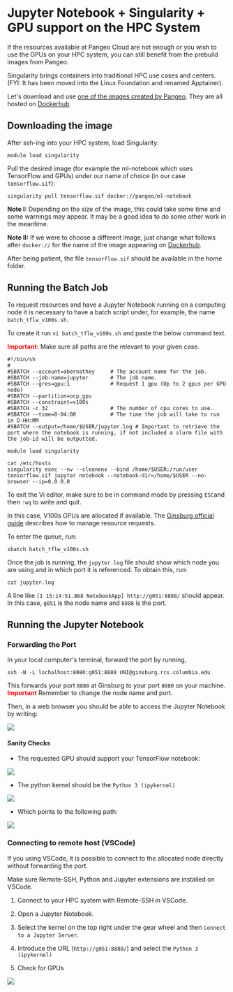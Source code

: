 # Jupyter Notebook + Singularity + GPU support on the HPC System 

If the resources available at Pangeo Cloud are not enough or you wish to use the GPUs on your HPC system, you can still benefit from the prebuild images from Pangeo.

Singularity brings containers into traditional HPC use cases and centers. (FYI: It has been moved into the Linux Foundation and renamed Apptainer).

Let's download and use [one of the images created by Pangeo](https://github.com/pangeo-data/pangeo-docker-images). They are all hosted on [Dockerhub](https://hub.docker.com/u/pangeo)

## Downloading the image

After ssh-ing into your HPC system, load Singularity:

```
module load singularity 
```

Pull the desired image (for example the ml-notebook which uses TensorFlow and GPUs) under our name of choice (in our case `tensorflow.sif`):

```
singularity pull tensorflow.sif docker://pangeo/ml-notebook
```

**Note I:** Depending on the size of the image, this could take some time and some warnings may appear. It may be a good idea to do some other work in the meantime.

**Note II:** If we were to choose a different image, just change what follows after `docker://` for the name of the image appearing on  [Dockerhub](https://hub.docker.com/u/pangeo).

After being patient, the file `tensorflow.sif` should be available in the home folder.

## Running the Batch Job

To request resources and have a Jupyter Notebook running on a computing node it is necessary to have a batch script under, for example, the name `batch_tflw_v100s.sh`.

To create it run `vi batch_tflw_v100s.sh` and paste the below command text.

<span style="color:red">**Important:**</span> Make sure all paths are the relevant to your given case.

```
#!/bin/sh
#
#SBATCH --account=abernathey     # The account name for the job.
#SBATCH --job-name=jupyter       # The job name.
#SBATCH --gres=gpu:1             # Request 1 gpu (Up to 2 gpus per GPU node)
#SBATCH --partition=ocp_gpu
#SBATCH --constraint=v100s
#SBATCH -c 32                    # The number of cpu cores to use.
#SBATCH --time=0-04:00           # The time the job will take to run in D-HH:MM
#SBATCH --output=/home/$USER/jupyter.log # Important to retrieve the port where the notebook is running, if not included a slurm file with the job-id will be outputted. 

module load singularity

cat /etc/hosts
singularity exec --nv --cleanenv --bind /home/$USER:/run/user tensorflow.sif jupyter notebook --notebook-dir=/home/$USER --no-browser --ip=0.0.0.0
```

To exit the Vi editor, make sure to be in command mode by pressing `ESC`and then `:wq` to write and quit.

In this case, V100s GPUs are allocated if available. The [Ginsburg official guide](https://confluence.columbia.edu/confluence/display/rcs/Ginsburg+-+Job+Examples#GinsburgJobExamples-GPU(CUDAC/C++)) describes how to manage resource requests.

To enter the queue, run:

```
sbatch batch_tflw_v100s.sh
```

Once the job is running, the `jupyter.log` file should show which node you are using and in which port it is referenced. To obtain this, run:

```
cat jupyter.log
```

A line like `[I 15:14:51.868 NotebookApp] http://g051:8888/` should appear. In this case, `g051` is the node name and `8888` is the port.

## Running the Jupyter Notebook

### Forwarding the Port

In your local computer's terminal, forward the port by running,

```
ssh -N -L lochalhost:8080:g051:8888 UNI@ginsburg.rcs.columbia.edu
```

This forwards your port `8888` at Ginsburg to your port `8080` on your machine.
<span style="color:red">**Important**</span> Remember to change the node name and port.

Then, in a web browser you should be able to access the Jupyter Notebook by writing:  

![](https://i.imgur.com/ezXUVEv.png)

#### Sanity Checks

- The requested GPU should support your TensorFlow notebook:

![](https://i.imgur.com/g9tzOiQ.png)

- The python kernel should be the `Python 3 (ipykernel)`

![](https://i.imgur.com/CwTHtZk.png)

- Which points to the following path:

![](https://i.imgur.com/Lz3N88g.png)

### Connecting to remote host (VSCode)

If you using VSCode, it is possible to connect to the allocated node directly without forwarding the port.

Make sure Remote-SSH, Python and Jupyter extensions are installed on VSCode.

1. Connect to your HPC system with Remote-SSH in VSCode.

2. Open a Jupyter Notebook.

3. Select the kernel on the top right under the gear wheel and then `Connect to a Jupyter Server`.

4. Introduce the URL (`http://g051:8888/`) and select the `Python 3 (ipykernel)`

5. Check for GPUs

![](https://i.imgur.com/XJp5IZd.png)
